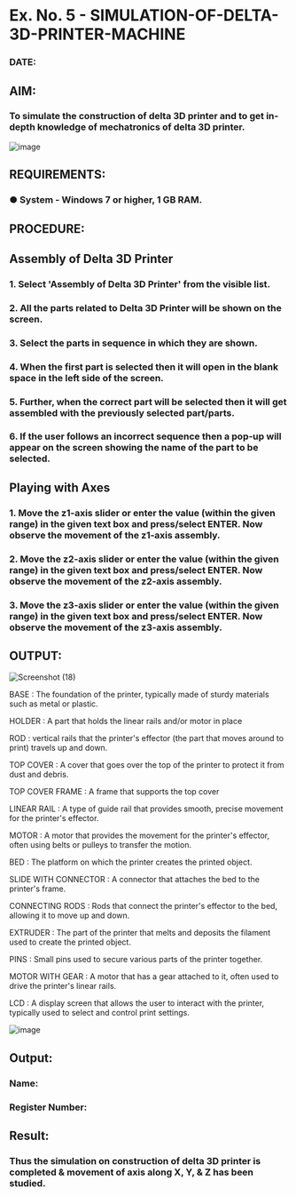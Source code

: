 # Ex. No. 5 - SIMULATION-OF-DELTA-3D-PRINTER-MACHINE

### DATE: 
## AIM:
### To simulate the construction of delta 3D printer and to get in-depth knowledge of mechatronics of delta 3D printer.

![image](https://github.com/Sellakumar1987/Ex.-No.-5---SIMULATION-OF-DELTA-3D-PRINTER-MACHINE/assets/113594316/c784471e-098f-456d-9c1b-e9f0ce56cc9b)

## REQUIREMENTS:
### ●	System - Windows 7 or higher, 1 GB RAM.

## PROCEDURE:

## Assembly of Delta 3D Printer
### 1.	Select 'Assembly of Delta 3D Printer' from the visible list.
### 2.	All the parts related to Delta 3D Printer will be shown on the screen.
### 3.	Select the parts in sequence in which they are shown.
### 4.	When the first part is selected then it will open in the blank space in the left side of the screen.
### 5.	Further, when the correct part will be selected then it will get assembled with the previously selected part/parts.
### 6.	If the user follows an incorrect sequence then a pop-up will appear on the screen showing the name of the part to be selected.

## Playing with Axes
### 1.	Move the z1-axis slider or enter the value (within the given range) in the given text box and press/select ENTER. Now observe the movement of the z1-axis assembly.
### 2.	Move the z2-axis slider or enter the value (within the given range) in the given text box and press/select ENTER. Now observe the movement of the z2-axis assembly.
### 3.	Move the z3-axis slider or enter the value (within the given range) in the given text box and press/select ENTER. Now observe the movement of the z3-axis assembly.

## OUTPUT:
![Screenshot (18)](https://github.com/jayasridodda/Ex.-No.-5---SIMULATION-OF-DELTA-3D-PRINTER-MACHINE/assets/123259278/3f1a4229-a873-49aa-ac8d-59f42f5c7881)

BASE :
The foundation of the printer, typically made of sturdy materials such as metal or plastic.

HOLDER :
A part that holds the linear rails and/or motor in place

ROD :
vertical rails that the printer's effector (the part that moves around to print) travels up and down.

TOP COVER :
A cover that goes over the top of the printer to protect it from dust and debris.

TOP COVER FRAME :
A frame that supports the top cover

LINEAR RAIL :
A type of guide rail that provides smooth, precise movement for the printer's effector.

MOTOR :
A motor that provides the movement for the printer's effector, often using belts or pulleys to transfer the motion.

BED :
The platform on which the printer creates the printed object.

SLIDE WITH CONNECTOR :
A connector that attaches the bed to the printer's frame.

CONNECTING RODS :
Rods that connect the printer's effector to the bed, allowing it to move up and down.

EXTRUDER :
The part of the printer that melts and deposits the filament used to create the printed object.

PINS :
Small pins used to secure various parts of the printer together.

MOTOR WITH GEAR :
A motor that has a gear attached to it, often used to drive the printer's linear rails.

LCD :
A display screen that allows the user to interact with the printer, typically used to select and control print settings.


![image](https://github.com/Sellakumar1987/Ex.-No.-5---SIMULATION-OF-DELTA-3D-PRINTER-MACHINE/assets/113594316/1f3e6b6d-0724-41dc-b7d2-15516060d066)

## Output:

### Name:
### Register Number:

## Result: 
### Thus the simulation on construction of delta 3D printer is completed & movement of axis along X, Y, & Z has been studied.
